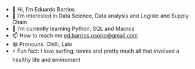 - 👋 Hi, I’m Eduardo Barrios
- 👀 I’m interested in Data Science, Data analysis and Logistc and Supply Chain
- 🌱 I’m currently learning Python, SQL and Macros
- 📫 How to reach me ed.barrios.osorio@gmail.com
- 😄 Pronouns: Chilli, Lalo
- ⚡ Fun fact: I love surfing, tennis and pretty much all that involved a healthy life and enviroment

<!---
EduardoBarriosOsorio/EduardoBarriosOsorio is a ✨ special ✨ repository because its `README.md` (this file) appears on your GitHub profile.
You can click the Preview link to take a look at your changes.
--->
